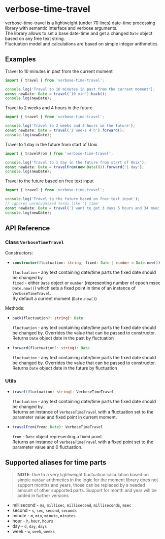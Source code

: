 # verbose-time-travel

verbose-time-travel is a lightweight (under 70 lines) date-time processing library with semantic interface and verbose arguments.<br>
The library allows to set a base date-time and get a changed `Date` object based on any free text string.<br>
Fluctuation model and calculations are based on simple integer arithmetics.

## Examples

Travel to 10 minutes in past from the current moment

```typescript
import { travel } from 'verbose-time-travel';

console.log('Travel to 10 minutes in past from the current moment');
const newDate: Date = travel('10 min').back();
console.log(newDate);
```

Travel to 2 weeks and 4 hours in the future

```typescript
import { travel } from 'verbose-time-travel';

console.log('Travel to 2 weeks and 4 hours in the future');
const newDate: Date = travel('2 weeks 4 h').forward();
console.log(newDate);
```

Travel to 1 day in the future from start of Unix

```typescript
import { travelFrom } from 'verbose-time-travel';

console.log('Travel to 1 day in the future from start of Unix');
const newDate: Date = travelFrom(new Date(0)).forward('1 day');
console.log(newDate);
```

Travel to the future based on free text input

```typescript
import { travel } from 'verbose-time-travel';

console.log('Travel to the future based on free text input');
// ignores unrecognized terms like '1 time'
const newDate: Date = travel('I want to get 3 days 5 hours and 34 msec to the future at least 1 time').forward();
console.log(newDate);
```

## API Reference

### Class `VerboseTimeTravel`

Constructors:

- ```typescript
  constructor(fluctuation: string, fixed: Date | number = Date.now())
  ```
  `fluctuation` - any text containing date/time parts the fixed date should be changed by<br>
  `fixed` - either `Date` object or `number` (representing number of epoch msec `Date.now()`) which sets a fixed point in time of an instance of `VerboseTimeTravel`.<br>
  By default a current moment (`Date.now()`)

Methods:

- ```typescript
  back(fluctuation?: string): Date
  ```
  `fluctuation` - any text containing date/time parts the fixed date should be changed by. Overrides the value that can be passed to constructor.<br>
  Returns `Date` object date in the past by fluctuation
- ```typescript
  forward(fluctuation?: string): Date
  ```
  `fluctuation` - any text containing date/time parts the fixed date should be changed by. Overrides the value that can be passed to constructor.<br>
  Returns `Date` object date in the future by fluctuation

### Utils

- ```typescript
  travel(fluctuation: string): VerboseTimeTravel
  ```
  `fluctuation` - any text containing date/time parts the fixed date should be changed by.<br>
  Returns an instance of `VerboseTimeTravel` with a fluctuation set to the parameter value and fixed point in current moment.
- ```typescript
  travelFrom(from: Date): VerboseTimeTravel
  ```
  `from` - `Date` object representing a fixed point.<br>
  Returns an instance of `VerboseTimeTravel` with a fixed point set to the parameter value and 0 fluctuation.

## Supported aliases for time parts

> **NOTE**: Due to a very lightweight fluctuation calculation based on simple `number` arithmetics in the logic for the moment library does not support months and years, those can be replaced by a needed amount of other supported parts. Support for month and year will be added in further versions

- millisecond - `ms`, `millisec`, `millisecond`, `milliseconds`, `msec`
- second - `s`, `sec`, `second`, `seconds`
- minute - `m`, `min`, `minute`, `minutes`
- hour - `h`, `hour`, `hours`
- day - `d`, `day`, `days`
- week - `w`, `week`, `weeks`
